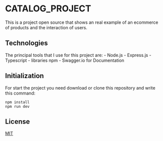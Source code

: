 # CATALOG_PROJECT
This is a project open source that shows an real example of an ecommerce of products and the interaction of users.

## Technologies
The principal tools that I use for this project are:
    - Node.js
    - Express.js
    - Typescript
    - libraries npm
    - Swagger.io for Documentation

## Initialization
For start the project you need download or clone this repository and write this command:
```
npm install
npm run dev
```

## License
[MIT](https://choosealicense.com/licenses/mit/)